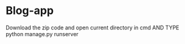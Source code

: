 # Blog-app
Download the zip code and open current directory in cmd
AND TYPE python manage.py runserver
